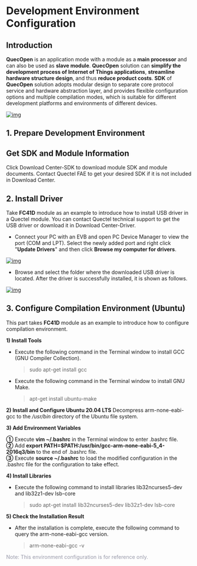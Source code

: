 # Development Environment Configuration

## __Introduction__

__QuecOpen__ is an application mode with a module as a __main processor__ and can also be used as __slave module__.  __QuecOpen__ solution can __simplify the development process of Internet of Things applications__, __streamline hardware structure design__, and thus __reduce product costs__. __SDK__ of __QuecOpen__ solution adopts modular design to separate core protocol service and hardware abstraction layer, and provides flexible configuration options and multiple compilation modes, which is suitable for different development platforms and environments of different devices.


<a data-fancybox title="img" href="/en/deviceDevelop/wifi/speediness/resource/QuecOpen/Speediness-QuecOpen-01.png">![img](/en/deviceDevelop/wifi/speediness/resource/QuecOpen/Speediness-QuecOpen-01.png)</a>


## __1. Prepare Development Environment__

## Get SDK and Module Information


Click <a :href="getUrl('menuCode=MODULE_DEVL&resourceType=M', 'en')" target="_blank">Download Center-SDK</a> to download module SDK and module documents. Contact Quectel FAE to get your desired SDK if it is not included in Download Center.

## __2. Install Driver__

Take __FC41D__ module as an example to introduce how to install USB driver in a Quectel module. You can contact Quectel technical support  to get the USB driver or download it in <a :href="getUrl('menuCode=MODULE_DEVL&resourceType=M', 'en')" target="_blank">Download Center-Driver</a>.


* Connect your PC with an EVB and open PC Device Manager to view the port (COM and LPT). Select the newly added port and right click "__Update Drivers__" and then click __Browse my computer for drivers__.

<a data-fancybox title="img" href="/en/deviceDevelop/wifi/speediness/resource/QuecOpen/Speediness-QuecOpen-02.png">![img](/en/deviceDevelop/wifi/speediness/resource/QuecOpen/Speediness-QuecOpen-02.png)</a>


* Browse and select the folder where the downloaded USB driver is located. After the driver is successfully installed, it is shown as follows.

<a data-fancybox title="img" href="/en/deviceDevelop/wifi/speediness/resource/QuecOpen/Speediness-QuecOpen-03.png">![img](/en/deviceDevelop/wifi/speediness/resource/QuecOpen/Speediness-QuecOpen-03.png)</a>


## __3. Configure Compilation Environment (Ubuntu)__

This part takes __FC41D__ module as an example to introduce how to configure compilation environment.

__1) Install Tools__
* Execute the following command in the Terminal window to install GCC (GNU Compiler Collection).
  
    > sudo apt-get install gcc
* Execute the following command in the Terminal window to install GNU Make.
  
    > apt-get install ubuntu-make

__2) Install and Configure Ubuntu 20.04 LTS__
Decompress arm-none-eabi-gcc to the */usr/bin* directory of the Ubuntu file system.

__3) Add Environment Variables__

**①** Execute **vim ~/.bashrc** in the Terminal window to enter .bashrc file.<br>
**②** Add **export PATH=$PATH:/usr/bin/gcc-arm-none-eabi-5_4-2016q3/bin** to the end of .bashrc file. <br>
**③** Execute **source ~/.bashrc** to load the modified configuration in the .bashrc file for the configuration to take effect.

__4) Install Libraries__
* Execute the following command to install libraries lib32ncurses5-dev and lib32z1-dev lsb-core
  
    > sudo apt-get install lib32ncurses5-dev lib32z1-dev lsb-core

__5) Check the Installation Result__
* After the installation is complete, execute the following command to query the arm-none-eabi-gcc version.
  
    > arm-none-eabi-gcc -v

<font color=#999AAA >Note: This environment configuration is for reference only.</font>






  